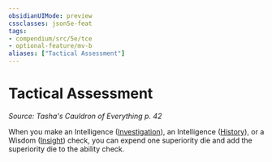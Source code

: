 ```yaml
---
obsidianUIMode: preview
cssclasses: json5e-feat
tags:
- compendium/src/5e/tce
- optional-feature/mv-b
aliases: ["Tactical Assessment"]
---
```

# Tactical Assessment
*Source: Tasha's Cauldron of Everything p. 42*  

When you make an Intelligence ([Investigation](rules/skills.md#Investigation)), an Intelligence ([History](rules/skills.md#History)), or a Wisdom ([Insight](rules/skills.md#Insight)) check, you can expend one superiority die and add the superiority die to the ability check.